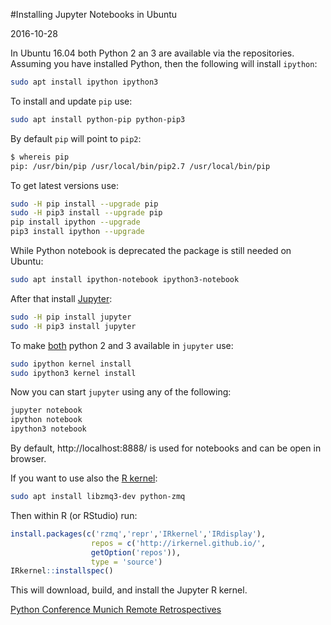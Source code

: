 #Installing Jupyter Notebooks in Ubuntu

<!--- tags: linux python -->

2016-10-28

In Ubuntu 16.04 both Python 2 an 3 are available via the repositories. Assuming you have installed Python, then the following will install `ipython`:

```bash
sudo apt install ipython ipython3
```

To install and update `pip` use:

```bash
sudo apt install python-pip python-pip3
``` 

By default `pip` will point to `pip2`:

```bash
$ whereis pip
pip: /usr/bin/pip /usr/local/bin/pip2.7 /usr/local/bin/pip
```

To get latest versions use:

```bash
sudo -H pip install --upgrade pip
sudo -H pip3 install --upgrade pip
pip install ipython --upgrade
pip3 install ipython --upgrade
```

While Python notebook is deprecated the package is still needed on Ubuntu:

```bash
sudo apt install ipython-notebook ipython3-notebook
```

After that install [Jupyter](http://jupyter.org/):

```bash
sudo -H pip install jupyter
sudo -H pip3 install jupyter
```

To make [both](http://stackoverflow.com/questions/30492623/using-both-python-2-x-and-python-3-x-in-ipython-notebook) python 2 and 3 available in `jupyter` use:

```bash
sudo ipython kernel install
sudo ipython3 kernel install
```

Now you can start `jupyter` using any of the following:

```bash
jupyter notebook
ipython notebook
ipython3 notebook
```

By default, http://localhost:8888/ is used for notebooks and can be open in browser.

If you want to use also the [R kernel](https://www.r-bloggers.com/r-kernel-in-jupyter-notebook-3/):

```bash
sudo apt install libzmq3-dev python-zmq
```

Then within R (or RStudio) run:

```r
install.packages(c('rzmq','repr','IRkernel','IRdisplay'),
                  repos = c('http://irkernel.github.io/',     
                  getOption('repos')),
                  type = 'source')
IRkernel::installspec()
```

This will download, build, and install the Jupyter R kernel.

<ins class='nfooter'><a rel='prev' id='fprev' href='#blog/2016/2016-10-29-Python-Conference-Munich.md'>Python Conference Munich</a> <a rel='next' id='fnext' href='#blog/2016/2016-10-27-Remote-Retrospectives.md'>Remote Retrospectives</a></ins>
